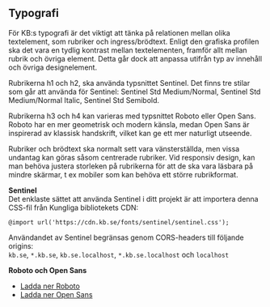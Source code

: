 ## Typografi
För KB:s typografi är det viktigt att tänka på relationen mellan olika textelement, som rubriker och ingress/brödtext. Enligt den grafiska profilen ska det vara en tydlig kontrast mellan textelementen, framför allt mellan rubrik och övriga element. Detta går dock att anpassa utifrån typ av innehåll och övriga designelement.

Rubrikerna h1 och h2, ska använda typsnittet Sentinel. Det finns tre stilar som går att använda för Sentinel: Sentinel Std Medium/Normal, Sentinel Std Medium/Normal Italic, Sentinel Std Semibold. 

Rubrikerna h3 och h4 kan varieras med typsnittet Roboto eller Open Sans. Roboto har en mer geometrisk och modern känsla, medan Open Sans är inspirerad av klassisk handskrift, vilket kan ge ett mer naturligt utseende.

Rubriker och brödtext ska normalt sett vara vänsterställda, men vissa undantag kan göras såsom centrerade rubriker. Vid responsiv design, kan man behöva justera storleken på rubrikerna för att de ska vara läsbara på mindre skärmar, t ex mobiler som kan behöva ett större rubrikformat.

**Sentinel**  
Det enklaste sättet att använda Sentinel i ditt projekt är att importera denna CSS-fil från Kungliga bibliotekets CDN:

```
@import url('https://cdn.kb.se/fonts/sentinel/sentinel.css');
```

Användandet av Sentinel begränsas genom CORS-headers till följande origins:  
`kb.se`, `*.kb.se`, `kb.se.localhost`, `*.kb.se.localhost` och `localhost`

**Roboto och Open Sans**

* [Ladda ner Roboto](https://fonts.google.com/specimen/Roboto?preview.text_type=custom)
* [Ladda ner Open Sans](https://fonts.google.com/specimen/Open+Sans?preview.text_type=custom)
